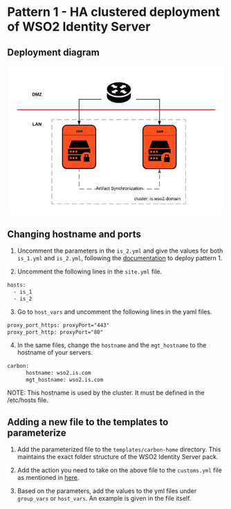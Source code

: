 # Pattern 1 - HA clustered deployment of WSO2 Identity Server

## Deployment diagram
![HA clustered deployment of WSO2 Identity Server](images/Deployment-pattern-1-diagram.png)

## Changing hostname and ports
1. Uncomment the parameters in the `is_2.yml` and give the values for both `is_1.yml` and `is_2.yml`, following the [documentation](https://is.docs.wso2.com/en/latest/setup/deployment-guide/) to deploy pattern 1.

2. Uncomment the following lines in the `site.yml` file.
```
hosts:
  - is_1
  - is_2
```

3. Go to `host_vars` and uncomment the following lines in the yaml files.
```
proxy_port_https: proxyPort="443"
proxy_port_http: proxyPort="80"
```
4. In the same files, change the `hostname` and the `mgt_hostname` to the hostname of your servers.
```
carbon:
      hostname: wso2.is.com
      mgt_hostname: wso2.is.com
```
NOTE: This hostname is used by the cluster. It must be defined in the /etc/hosts file.


## Adding a new file to the templates to parameterize

1. Add the parameterized file to the `templates/carbon-home` directory. This maintains the exact folder structure of the WSO2 Identity Server pack.

2. Add the action you need to take on the above file to the `customs.yml` file as mentioned in [here](master#step-2).

3. Based on the parameters, add the values to the yml files under `group_vars` or `host_vars`. An example is given in the file itself.
